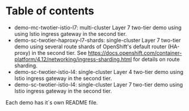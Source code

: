 # Table of contents

- demo-mc-twotier-istio-l7: multi-cluster Layer 7 two-tier demo using using Istio ingress gateway in the second tier.
- demo-sc-twotier-haproxy-l7-shards: single-cluster Layer 7 two-tier demo using several route shards of OpenShift's default router (HA-proxy) in the second tier. See https://docs.openshift.com/container-platform/4.12/networking/ingress-sharding.html for details on route sharding.
- demo-sc-twotier-istio-l4: single-cluster Layer 4 two-tier demo using Istio ingress gateway in the second tier.
- demo-sc-twotier-istio-l4: single-cluster Layer 7 two-tier demo using Istio ingress gateway in the second tier.

Each demo has it´s own README file.



